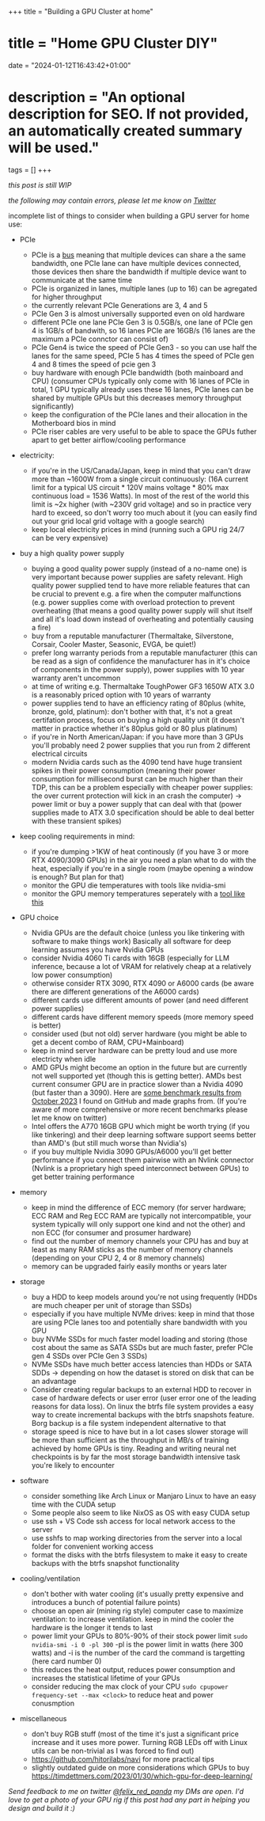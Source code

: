 +++
title = "Building a GPU Cluster at home"
# title = "Home GPU Cluster DIY"
date = "2024-01-12T16:43:42+01:00"

# description = "An optional description for SEO. If not provided, an automatically created summary will be used."

tags = []
+++

*this post is still WIP*

*the following may contain errors, please let me know on [Twitter](https://twitter.com/felix_red_panda)*

incomplete list of things to consider when building a GPU server for home use:

- PCIe
    - PCIe is a [bus](https://en.wikipedia.org/wiki/Bus_(computing)) meaning that multiple devices can share a the same bandwidth, one PCIe lane can have multiple devices connected, those devices then share the bandwidth if multiple device want to communicate at the same time
    - PCIe is organized in lanes, multiple lanes (up to 16) can be agregated for higher throughput
    - the currently relevant PCIe Generations are 3, 4 and 5
    - PCIe Gen 3 is almost universally supported even on old hardware
    - different PCIe one lane PCIe Gen 3 is 0.5GB/s, one lane of PCIe gen 4 is 1GB/s of bandwith, so 16 lanes PCIe are 16GB/s (16 lanes are the maximum a PCIe connctor can consist of)
    - PCIe Gen4 is twice the speed of PCIe Gen3 - so you can use half the lanes for the same speed, PCIe 5 has 4 times the speed of PCIe gen 4 and 8 times the speed of pcie gen 3
    - buy hardware with enough PCIe bandwidth (both mainboard and CPU) (consumer CPUs typically only come with 16 lanes of PCIe in total, 1 GPU typically already uses these 16 lanes, PCIe lanes can be shared by multiple GPUs but this decreases memory throughput significantly)
    - keep the configuration of the PCIe lanes and their allocation in the Motherboard bios in mind
    - PCIe riser cables are very useful to be able to space the GPUs futher apart to get better airflow/cooling performance

-  electricity:
    - if you're in the US/Canada/Japan, keep in mind that you can't draw more than ~1600W from a single circuit continuously: (16A current limit for a typical US circuit * 120V mains voltage * 80% max continuous load = 1536 Watts). In most of the rest of the world this limit is ~2x higher (with ~230V grid voltage) and so in practice very hard to exceed, so don't worry too much about it (you can easily find out your grid local grid voltage with a google search)
    - keep local electricity prices in mind (running such a GPU rig 24/7 can be very expensive)

- buy a high quality power supply
    - buying a good quality power supply (instead of a no-name one) is very important because power supplies are safety relevant. High quality power supplied tend to have more reliable features that can be crucial to prevent e.g. a fire when the computer malfunctions (e.g. power supplies come with overload protection to prevent overheating (that means a good quality power supply will shut itself and all it's load down instead of overheating and potentially causing a fire)
    - buy from a reputable manufacturer (Thermaltake, Silverstone, Corsair, Cooler Master, Seasonic, EVGA, be quiet!)
    - prefer long warranty periods from a reputable manufacturer (this can be read as a sign of confidence the manufacturer has in it's choice of components in the power supply), power supplies with 10 year warranty aren't uncommon
    - at time of writing e.g. Thermaltake ToughPower GF3 1650W ATX 3.0 is a reasonably priced option with 10 years of warranty
    - power supplies tend to have an efficiency rating of 80plus (white, bronze, gold, platinum): don't bother with that, it's not a great certifation process, focus on buying a high quality unit (it doesn't matter in practice whether it's 80plus gold or 80 plus platinum)
    - if you're in North American/Japan: if you have more than 3 GPUs you'll probably need 2 power supplies that you run from 2 different electrical circuits
    - modern Nvidia cards such as the 4090 tend have huge transient spikes in their power consumption (meaning their power consumption for millisecond burst can be much higher than their TDP, this can be a problem especially with cheaper power supplies: the over current protection will kick in an crash the computer) -> power limit or buy a power supply that can deal with that (power supplies made to ATX 3.0 specification should be able to deal better with these transient spikes)

- keep cooling requirements in mind:
    - if you're dumping >1KW of heat continously (if you have 3 or more RTX 4090/3090 GPUs) in the air you need a plan what to do with the heat, especially if you're in a single room (maybe opening a window is enough? But plan for that)
    - monitor the GPU die temperatures with tools like nvidia-smi
    - monitor the GPU memory temperatures seperately with a [tool like this](https://github.com/olealgoritme/gddr6)

- GPU choice
    - Nvidia GPUs are the default choice (unless you like tinkering with software to make things work) Basically all software for deep learning assumes you have Nvidia GPUs
    - consider Nvidia 4060 Ti cards with 16GB (especially for LLM inference, because a lot of VRAM for relatively cheap at a relatively low power consumption)
    - otherwise consider RTX 3090, RTX 4090 or A6000 cards (be aware there are different generations of the A6000 cards)
    - different cards use different amounts of power (and need different power supplies)
    - different cards have different memory speeds (more memory speed is better)
    - consider used (but not old) server hardware (you might be able to get a decent combo of RAM, CPU+Mainboard)
    - keep in mind server hardware can be pretty loud and use more electricty when idle
    - AMD GPUs might become an option in the future but are currently not well supported yet (though this is getting better). AMDs best current consumer GPU are in practice slower than a Nvidia 4090 (but faster than a 3090). Here are [some benchmark results from October 2023](https://twitter.com/felix_red_panda/status/1725571830948229387) I found on GitHub and made graphs from. (If you're aware of more comprehensive or more recent benchmarks please let me know on twitter)
    - Intel offers the A770 16GB GPU which might be worth trying (if you like tinkering) and their deep learning software support seems better than AMD's (but still much worse than Nvidia's)
    - if you buy multiple Nvidia 3090 GPUs/A6000 you'll get better performance if you connect them pairwise with an Nvlink connector (Nvlink is a proprietary high speed interconnect between GPUs) to get better training performance

- memory
    - keep in mind the difference of ECC memory (for server hardware; ECC RAM and Reg ECC RAM are typically not intercompatible, your system typically will only support one kind and not the other) and non ECC (for consumer and prosumer hardware)
    - find out the number of memory channels your CPU has and buy at least as many RAM sticks as the number of memory channels (depending on your CPU 2, 4 or 8 memory channels)
    - memory can be upgraded fairly easily months or years later

- storage
    - buy a HDD to keep models around you're not using frequently (HDDs are much cheaper per unit of storage than SSDs)
    - especially if you have multiple NVMe drives: keep in mind that those are using PCIe lanes too and potentially share bandwidth with you GPU
    - buy NVMe SSDs for much faster model loading and storing (those cost about the same as SATA SSDs but are much faster, prefer PCIe gen 4 SSDs over PCIe Gen 3 SSDs)
    - NVMe SSDs have much better access latencies than HDDs or SATA SDDs -> depending on how the dataset is stored on disk that can be an advantage
    - Consider creating regular backups to an external HDD to recover in case of hardware defects or user error (user error one of the leading reasons for data loss). On linux the btrfs file system provides a easy way to create incremental backups with the btrfs snapshots feature. Borg backup is a file system independent alternative to that
    - storage speed is nice to have but in a lot cases slower storage will be more than sufficient as the throughput in MB/s of training achieved by home GPUs is tiny. Reading and writing neural net checkpoints is by far the most storage bandwidth intensive task you're likely to encounter

- software
    - consider something like Arch Linux or Manjaro Linux to have an easy time with the CUDA setup
    - Some people also seem to like NixOS as OS with easy CUDA setup
    - use ssh + VS Code ssh access for local network access to the server
    - use sshfs to map working directories from the server into a local folder for convenient working access
    - format the disks with the btrfs filesystem to make it easy to create backups with the btrfs snapshot functionality

- cooling/ventilation
    - don't bother with water cooling (it's usually pretty expensive and introduces a bunch of potential failure points)
    - choose an open air (mining rig style) computer case to maximize ventilation: to increase ventilation. keep in mind the cooler the hardware is the longer it tends to last
    - power limit your GPUs to 80%-90% of their stock power limit `sudo nvidia-smi -i 0 -pl 300` -pl is the power limit in watts (here 300 watts) and -i is the number of the card the command is targetting (here card number 0)
    - this reduces the heat output, reduces power consumption and increases the statistical lifetime of your GPUs
    - consider reducing the max clock of your CPU `sudo cpupower frequency-set --max <clock>` to reduce heat and power conusmption

- miscellaneous
    - don't buy RGB stuff (most of the time it's just a significant price increase and it uses more power. Turning RGB LEDs off with Linux utils can be non-trivial as I was forced to find out)
    - https://github.com/hitorilabs/navi for more practical tips
    - slightly outdated guide on more considerations which GPUs to buy https://timdettmers.com/2023/01/30/which-gpu-for-deep-learning/

*Send feedback to me on twitter [@felix_red_panda](https://twitter.com/felix_red_panda) my DMs are open. I'd love to get a photo of your GPU rig if this post had any part in helping you design and build it :)*
